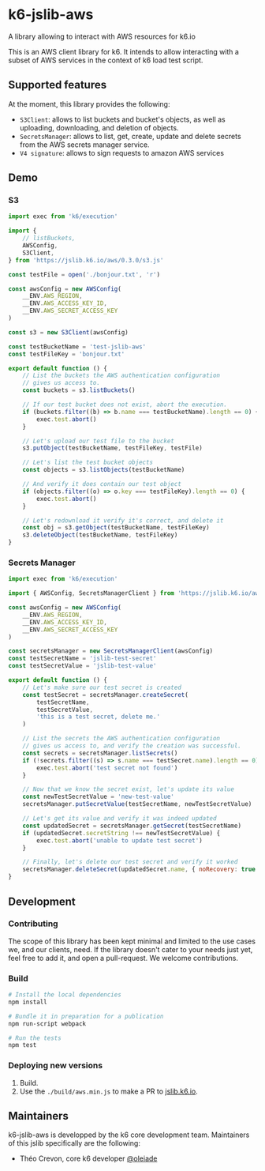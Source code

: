# k6-jslib-aws

A library allowing to interact with AWS resources for k6.io

This is an AWS client library for k6. It intends to allow interacting with a subset of AWS services in the context of k6 load test script.

## Supported features

At the moment, this library provides the following:
* `S3Client`: allows to list buckets and bucket's objects, as well as uploading, downloading, and deletion of objects.
* `SecretsManager`: allows to list, get, create, update and delete secrets from the AWS secrets manager service.
* `V4 signature`: allows to sign requests to amazon AWS services 

## Demo

### S3

```javascript
import exec from 'k6/execution'

import {
    // listBuckets,
    AWSConfig,
    S3Client,
} from 'https://jslib.k6.io/aws/0.3.0/s3.js'

const testFile = open('./bonjour.txt', 'r')

const awsConfig = new AWSConfig(
    __ENV.AWS_REGION,
    __ENV.AWS_ACCESS_KEY_ID,
    __ENV.AWS_SECRET_ACCESS_KEY
)

const s3 = new S3Client(awsConfig)

const testBucketName = 'test-jslib-aws'
const testFileKey = 'bonjour.txt'

export default function () {
    // List the buckets the AWS authentication configuration
    // gives us access to.
    const buckets = s3.listBuckets()

    // If our test bucket does not exist, abort the execution.
    if (buckets.filter((b) => b.name === testBucketName).length == 0) {
        exec.test.abort()
    }

    // Let's upload our test file to the bucket
    s3.putObject(testBucketName, testFileKey, testFile)

    // Let's list the test bucket objects
    const objects = s3.listObjects(testBucketName)

    // And verify it does contain our test object
    if (objects.filter((o) => o.key === testFileKey).length == 0) {
        exec.test.abort()
    }

    // Let's redownload it verify it's correct, and delete it
    const obj = s3.getObject(testBucketName, testFileKey)
    s3.deleteObject(testBucketName, testFileKey)
}
```

### Secrets Manager

```javascript
import exec from 'k6/execution'

import { AWSConfig, SecretsManagerClient } from 'https://jslib.k6.io/aws/0.3.0/secrets-manager.js'

const awsConfig = new AWSConfig(
    __ENV.AWS_REGION,
    __ENV.AWS_ACCESS_KEY_ID,
    __ENV.AWS_SECRET_ACCESS_KEY
)

const secretsManager = new SecretsManagerClient(awsConfig)
const testSecretName = 'jslib-test-secret'
const testSecretValue = 'jslib-test-value'

export default function () {
    // Let's make sure our test secret is created
    const testSecret = secretsManager.createSecret(
        testSecretName,
        testSecretValue,
        'this is a test secret, delete me.'
    )

    // List the secrets the AWS authentication configuration
    // gives us access to, and verify the creation was successful.
    const secrets = secretsManager.listSecrets()
    if (!secrets.filter((s) => s.name === testSecret.name).length == 0) {
        exec.test.abort('test secret not found')
    }

    // Now that we know the secret exist, let's update its value
    const newTestSecretValue = 'new-test-value'
    secretsManager.putSecretValue(testSecretName, newTestSecretValue)

    // Let's get its value and verify it was indeed updated
    const updatedSecret = secretsManager.getSecret(testSecretName)
    if (updatedSecret.secretString !== newTestSecretValue) {
        exec.test.abort('unable to update test secret')
    }

    // Finally, let's delete our test secret and verify it worked
    secretsManager.deleteSecret(updatedSecret.name, { noRecovery: true })
}
```

## Development

### Contributing

The scope of this library has been kept minimal and limited to the use cases we, and our clients, need. If the library doesn't cater to your needs just yet, feel free to add it, and open a pull-request. We welcome contributions.

### Build

```bash
# Install the local dependencies
npm install

# Bundle it in preparation for a publication
npm run-script webpack

# Run the tests
npm test
```

### Deploying new versions
1. Build.
2. Use the `./build/aws.min.js` to make a PR to [jslib.k6.io](https://github.com/grafana/jslib.k6.io). 
## Maintainers

k6-jslib-aws is developped by the k6 core development team. Maintainers of this jslib specifically are the following:
* Théo Crevon, core k6 developer [@oleiade](https://github.com/oleiade/)
